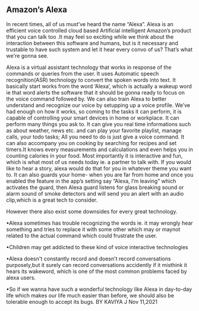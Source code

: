 ## Amazon’s Alexa

In recent times, all of us must’ve heard the name “Alexa”. Alexa is an efficient voice controlled cloud based Artificial intelligent Amazon’s product that you can talk too .It may feel so exciting while we think about the interaction between this software and humans, but is it necessary and trustable to have such system and let it hear every convo of us? That’s what we're gonna see.

Alexa is a virtual assistant technology that works in response of the commands or queries from the user. It uses Automatic speech recognition(ASR) technology to convert the spoken words into text. It basically start works from the word ‘Alexa’, which is actually a wakeup word ie that word alerts the software that it should be gonna ready to focus on the voice command followed by. We can also train Alexa to better understand and recognize our voice by setupping up a voice profile. We’ve had enough on how it works, so coming to the tasks it can perform, it is capable of controlling your smart devices in home or workplace. It can perform many things you ask to. It can give you real time informations such as about weather, news etc. and can play your favorite playlist, manage calls, your todo tasks; All you need to do is just give a voice command. It can also accompany you on cooking by searching for recipes and set timers.It knows every measurements and calculations and even helps you in counting calories in your food. Most importantly it is interactive and fun, which is what most of us needs today ie. a partner to talk with. If you would like to hear a story, alexa would do that for you in whatever theme you want to. It can also guards your home- when you are far from home and once you enabled the feature in the app’s setting say “Alexa, I’m leaving” which activates the guard, then Alexa guard listens for glass breaking sound or alarm sound of smoke detectors and will send you an alert with an audio clip,which is a great tech to consider.

However there also exist some downsides for every great technology. 

•Alexa sometimes has trouble recognizing the words ie. it may wrongly hear something and tries to replace it with some other which may or maynot related to the actual command which could frustrate the user.

•Children may get addicted to these kind of voice interactive technologies

•Alexa doesn't constantly record and doesn't record conversations purposely,but it surely can record conversations accidently if it misthink it hears its wakeword, which is one of the most common problems faced by alexa users.

•So if we wanna have such a wonderful technology like Alexa in day-to-day life which makes our life much easier than before,  we should also be tolerable enough to accept its bugs.
BY KAVIYA J
      Nov 11,2021
